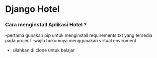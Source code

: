 # Django Hotel

### Cara menginstall Aplikasi Hotel ?

-pertama gunakan pip untuk menginstall requirements.txt yang tersedia pada project
-wajib hukumnya menggunakan virtual enviroment
- silahkan di clone untuk belajar

